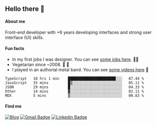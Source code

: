 ## Hello there 🤘

#### About me

Front-end developer with +6 years developing interfaces and strong user interface (UI) skills.

#### Fun facts

- In my first jobs I was designer. You can see [some jobs here](https://www.behance.net/edermunhoz1384). 👨‍💻
- Vegetarian since ~2008. 🌱 🍄
- I played in an authorial metal band. You can see [some videos here](https://www.youtube.com/watch?v=73xqyuybYWc&ab_channel=OrckOut) 🎸

<!--START_SECTION:waka-->
```text
TypeScript   10 hrs 1 min    ██████████████████████░░░   87.44 % 
JavaScript   35 mins         █▒░░░░░░░░░░░░░░░░░░░░░░░   05.11 % 
JSON         29 mins         █░░░░░░░░░░░░░░░░░░░░░░░░   04.33 % 
Other        14 mins         ▓░░░░░░░░░░░░░░░░░░░░░░░░   02.11 % 
MDX          5 mins          ▒░░░░░░░░░░░░░░░░░░░░░░░░   00.83 % 
```
<!--END_SECTION:waka-->

#### Find me

[![Blog](https://img.shields.io/badge/blog-https%3A%2F%2Federmunhozsantos.com%2F-orange)](https://edermunhozsantos.netlify.app/)
[![Gmail Badge](https://img.shields.io/badge/-edermunhozsantos@gmail.com-c14438?style=flat-square&logo=Gmail&logoColor=white&link=mailto:edermunhozsantos@gmail.com)](mailto:edermunhozsantos@gmail.com)
[![Linkedin Badge](https://img.shields.io/badge/-LinkedIn-blue?style=flat-square&logo=Linkedin&logoColor=white&link=eder-munhoz-dos-santos-52965b66)](https://www.linkedin.com/in/eder-munhoz-dos-santos-52965b66)
